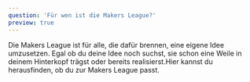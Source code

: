 ```yaml
---
question: 'Für wen ist die Makers League?'
preview: true
---
```


Die Makers League ist für alle, die dafür brennen, eine eigene Idee umzusetzen. Egal ob du deine Idee noch suchst, sie schon eine Weile in deinem Hinterkopf trägst oder bereits realisierst.Hier kannst du herausfinden, ob du zur Makers League passt.
